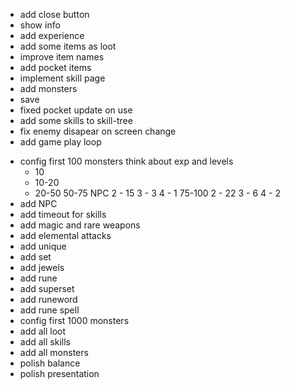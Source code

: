 + add close button
+ show info
+ add experience
+ add some items as loot
+ improve item names
+ add pocket items
+ implement skill page
+ add monsters
+ save
+ fixed pocket update on use
+ add some skills to skill-tree
+ fix enemy disapear on screen change
+ add game play loop
- config first 100 monsters
    think about exp and levels
    + 10
    + 10-20
    + 20-50
    50-75
        NPC
        2 - 15
        3 - 3
        4 - 1
    75-100
        2 - 22
        3 - 6
        4 - 2
- add NPC
- add timeout for skills
- add magic and rare weapons
- add elemental attacks
- add unique
- add set
- add jewels
- add rune
- add superset
- add runeword
- add rune spell
- config first 1000 monsters
- add all loot
- add all skills
- add all monsters
- polish balance
- polish presentation